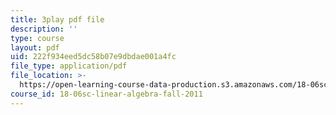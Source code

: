 ```yaml
---
title: 3play pdf file
description: ''
type: course
layout: pdf
uid: 222f934eed5dc58b07e9dbdae001a4fc
file_type: application/pdf
file_location: >-
  https://open-learning-course-data-production.s3.amazonaws.com/18-06sc-linear-algebra-fall-2011/222f934eed5dc58b07e9dbdae001a4fc_GLFg2UBMAxc.pdf
course_id: 18-06sc-linear-algebra-fall-2011
---
```


